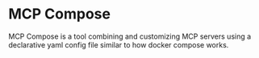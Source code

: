 # MCP Compose

MCP Compose is a tool combining and customizing MCP servers using a declarative
yaml config file similar to how docker compose works.
